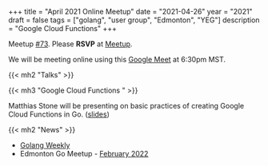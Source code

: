 +++
title = "April 2021 Online Meetup"
date = "2021-04-26"
year = "2021"
draft = false
tags = ["golang", "user group", "Edmonton", "YEG"]
description = "Google Cloud Functions"
+++

Meetup [#73](https://github.com/edmontongo/presentations/issues/115). Please **RSVP** at [Meetup](https://www.meetup.com/startupedmonton/events/wxtrfsyccgbjc/).

We will be meeting online using this [Google Meet](https://meet.google.com/uhj-nnbg-dcg) at 6:30pm MST.

{{< mh2 "Talks" >}}

{{< mh3 "Google Cloud Functions " >}}

Matthias Stone will be presenting on basic practices of creating Google Cloud Functions in Go. ([slides](https://talks.godoc.org/github.com/edmontongo/presentations/2021-04/google-cloud-functions/google-cloud-functions.slide#1))

{{< mh2 "News" >}}

- [Golang Weekly](https://golangweekly.com/)
- Edmonton Go Meetup - [February 2022](/meetup/2022-02/)
